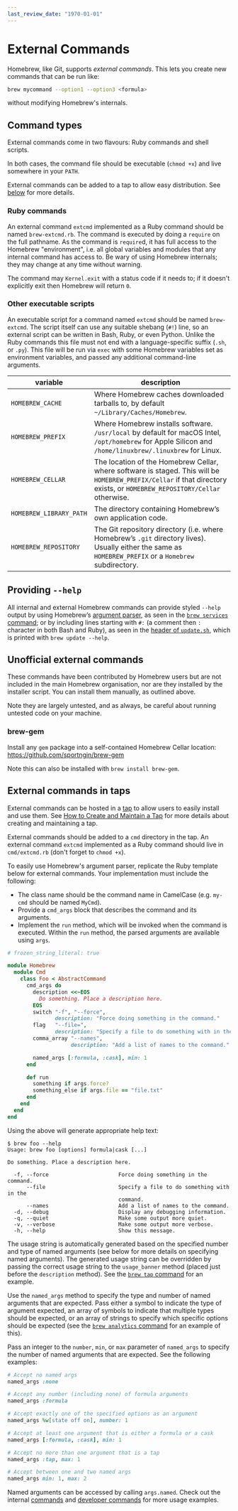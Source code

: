 ```yaml
---
last_review_date: "1970-01-01"
---
```


# External Commands

Homebrew, like Git, supports *external commands*. This lets you create new commands that can be run like:

```sh
brew mycommand --option1 --option3 <formula>
```

without modifying Homebrew's internals.

## Command types

External commands come in two flavours: Ruby commands and shell scripts.

In both cases, the command file should be executable (`chmod +x`) and live somewhere in your `PATH`.

External commands can be added to a tap to allow easy distribution. See [below](#external-commands-in-taps) for more details.

### Ruby commands

An external command `extcmd` implemented as a Ruby command should be named `brew-extcmd.rb`. The command is executed by doing a `require` on the full pathname. As the command is `require`d, it has full access to the Homebrew "environment", i.e. all global variables and modules that any internal command has access to. Be wary of using Homebrew internals; they may change at any time without warning.

The command may `Kernel.exit` with a status code if it needs to; if it doesn't explicitly exit then Homebrew will return `0`.

### Other executable scripts

An executable script for a command named `extcmd` should be named `brew-extcmd`. The script itself can use any suitable shebang (`#!`) line, so an external script can be written in Bash, Ruby, or even Python. Unlike the Ruby commands this file must not end with a language-specific suffix (`.sh`, or `.py`). This file will be run via `exec` with some Homebrew variables set as environment variables, and passed any additional command-line arguments.

| variable               | description |
| ---------------------- | ----------- |
| `HOMEBREW_CACHE`       | Where Homebrew caches downloaded tarballs to, by default `~/Library/Caches/Homebrew`. |
| `HOMEBREW_PREFIX`      | Where Homebrew installs software. `/usr/local` by default for macOS Intel, `/opt/homebrew` for Apple Silicon and `/home/linuxbrew/.linuxbrew` for Linux. |
| `HOMEBREW_CELLAR`      | The location of the Homebrew Cellar, where software is staged. This will be `HOMEBREW_PREFIX/Cellar` if that directory exists, or `HOMEBREW_REPOSITORY/Cellar` otherwise. |
| `HOMEBREW_LIBRARY_PATH`| The directory containing Homebrew’s own application code. |
| `HOMEBREW_REPOSITORY`  | The Git repository directory (i.e. where Homebrew’s `.git` directory lives). Usually either the same as `HOMEBREW_PREFIX` or a `Homebrew` subdirectory. |

## Providing `--help`

All internal and external Homebrew commands can provide styled `--help` output by using Homebrew’s [argument parser](https://rubydoc.brew.sh/Homebrew/CLI/Parser), as seen in the [`brew services` command](https://github.com/Homebrew/homebrew-services/blob/HEAD/cmd/services.rb); or by including lines starting with `#:` (a comment then `:` character in both Bash and Ruby), as seen in the [header of `update.sh`](https://github.com/Homebrew/brew/blob/cf7def0c68903814c6b4e04a55fe8f3cb3f5605e/Library/Homebrew/cmd/update.sh#L1-L10), which is printed with `brew update --help`.

## Unofficial external commands

These commands have been contributed by Homebrew users but are not included in the main Homebrew organisation, nor are they installed by the installer script. You can install them manually, as outlined above.

Note they are largely untested, and as always, be careful about running untested code on your machine.

### brew-gem

Install any `gem` package into a self-contained Homebrew Cellar location: <https://github.com/sportngin/brew-gem>

Note this can also be installed with `brew install brew-gem`.

## External commands in taps

External commands can be hosted in a [tap](Taps.md) to allow users to easily install and use them. See [How to Create and Maintain a Tap](How-to-Create-and-Maintain-a-Tap.md) for more details about creating and maintaining a tap.

External commands should be added to a `cmd` directory in the tap. An external command `extcmd` implemented as a Ruby command should live in `cmd/extcmd.rb` (don't forget to `chmod +x`).

To easily use Homebrew's argument parser, replicate the Ruby template below for external commands. Your implementation must include the following:

- The class name should be the command name in CamelCase (e.g. `my-cmd` should be named `MyCmd`).
- Provide a `cmd_args` block that describes the command and its arguments.
- Implement the `run` method, which will be invoked when the command is executed. Within the `run` method, the parsed arguments are available using `args`.

```ruby
# frozen_string_literal: true

module Homebrew
  module Cmd
    class Foo < AbstractCommand
      cmd_args do
        description <<~EOS
          Do something. Place a description here.
        EOS
        switch "-f", "--force",
               description: "Force doing something in the command."
        flag   "--file=",
               description: "Specify a file to do something with in the command."
        comma_array "--names",
                    description: "Add a list of names to the command."

        named_args [:formula, :cask], min: 1
      end

      def run
        something if args.force?
        something_else if args.file == "file.txt"
      end
    end
  end
end
```

Using the above will generate appropriate help text:

```console
$ brew foo --help
Usage: brew foo [options] formula|cask [...]

Do something. Place a description here.

  -f, --force                      Force doing something in the command.
      --file                       Specify a file to do something with in the
                                   command.
      --names                      Add a list of names to the command.
  -d, --debug                      Display any debugging information.
  -q, --quiet                      Make some output more quiet.
  -v, --verbose                    Make some output more verbose.
  -h, --help                       Show this message.
```

The usage string is automatically generated based on the specified number and type of named arguments (see below for more details on specifying named arguments). The generated usage string can be overridden by passing the correct usage string to the `usage_banner` method (placed just before the `description` method). See the [`brew tap` command](https://github.com/Homebrew/brew/blob/HEAD/Library/Homebrew/cmd/tap.rb) for an example.

Use the `named_args` method to specify the type and number of named arguments that are expected. Pass either a symbol to indicate the type of argument expected, an array of symbols to indicate that multiple types should be expected, or an array of strings to specify which specific options should be expected (see the [`brew analytics` command](https://github.com/Homebrew/brew/blob/HEAD/Library/Homebrew/cmd/analytics.rb) for an example of this).

Pass an integer to the `number`, `min`, or `max` parameter of `named_args` to specify the number of named arguments that are expected. See the following examples:

```ruby
# Accept no named args
named_args :none

# Accept any number (including none) of formula arguments
named_args :formula

# Accept exactly one of the specified options as an argument
named_args %w[state off on], number: 1

# Accept at least one argument that is either a formula or a cask
named_args [:formula, :cask], min: 1

# Accept no more than one argument that is a tap
named_args :tap, max: 1

# Accept between one and two named args
named_args min: 1, max: 2
```

Named arguments can be accessed by calling `args.named`. Check out the internal [commands](https://github.com/Homebrew/brew/tree/HEAD/Library/Homebrew/cmd) and [developer commands](https://github.com/Homebrew/brew/tree/HEAD/Library/Homebrew/dev-cmd) for more usage examples.
